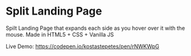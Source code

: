 # Split Landing Page
Spilt Landing Page that expands each side as you hover over it with the mouse. Made in HTML5 + CSS + Vanilla JS

Live Demo: https://codepen.io/kostastepetes/pen/rNWKWpG
